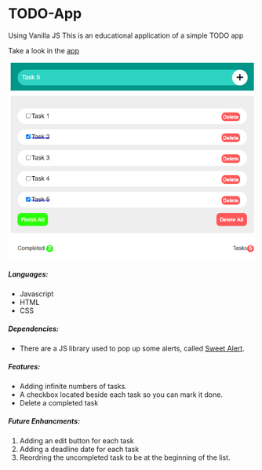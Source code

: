 # TODO-App
Using Vanilla JS 
This is an educational application of a simple TODO app

Take a look in the [app](https://atarek12.github.io/TODO-App/)

![App Design](https://raw.githubusercontent.com/atarek12/TODO-App/master/TodoApp.PNG "App Design")

##### Languages:
- Javascript 
- HTML
- CSS 

##### Dependencies:
- There are a JS library used to pop up some alerts, called [Sweet Alert](https://sweetalert2.github.io/).

##### Features:
- Adding infinite numbers of tasks.
- A checkbox located beside each task so you can mark it done.
- Delete a completed task

##### Future Enhancments:
1. Adding an edit button for each task
2. Adding a deadline date for each task
3. Reordring the uncompleted task to be at the beginning of the list.


